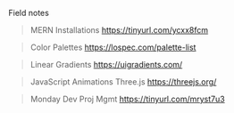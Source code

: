 Field notes

> MERN Installations
https://tinyurl.com/ycxx8fcm

>Color Palettes
https://lospec.com/palette-list

>Linear Gradients
https://uigradients.com/

>JavaScript Animations Three.js
https://threejs.org/

>Monday Dev Proj Mgmt
https://tinyurl.com/mryst7u3
